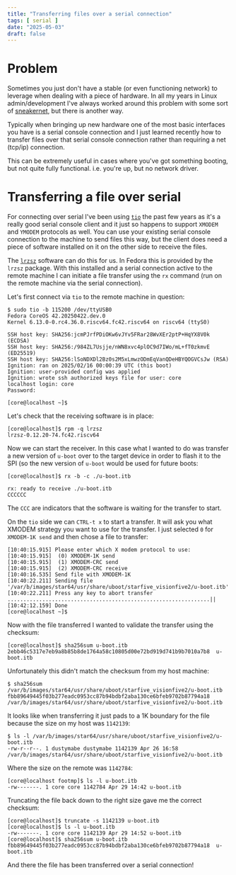 ```yaml
---
title: "Transferring files over a serial connection"
tags: [ serial ]
date: "2025-05-03"
draft: false
---
```


# Problem

Sometimes you just don't have a stable (or even functioning network) to
leverage when dealing with a piece of hardware. In all my years in
Linux admin/development I've always worked around this problem with
some sort of [sneakernet](https://en.wikipedia.org/wiki/Sneakernet),
but there is another way.

Typically when bringing up new hardware one of the most basic
interfaces you have is a serial console connection and I just learned
recently how to transfer files over that serial console connection
rather than requiring a net (tcp/ip) connection.

This can be extremely useful in cases where you've got something
booting, but not quite fully functional. i.e. you're up, but no
network driver.


# Transferring a file over serial

For connecting over serial I've been using [`tio`](https://tio.github.io/)
the past few years as it's a really good serial console client and it
just so happens to support `XMODEM` and `YMODEM` protocols as well. You
can use your existing serial console connection to the machine to send
files this way, but the client does need a piece of software installed
on it on the other side to receive the files.

The [`lrzsz`](http://www.ohse.de/uwe/software/lrzsz.html) software can do
this for us. In Fedora this is provided by the `lrzsz` package. With this
installed and a serial connection active to the remote machine I can
initiate a file transfer using the `rx` command (run on the remote
machine via the serial connection).

Let's first connect via `tio` to the remote machine in question:

```
$ sudo tio -b 115200 /dev/ttyUSB0
Fedora CoreOS 42.20250422.dev.0
Kernel 6.13.0-0.rc4.36.0.riscv64.fc42.riscv64 on riscv64 (ttyS0)

SSH host key: SHA256:jcmPJrfPDiOKw6vJYv5FRar28WvXEr2ptP+HqYX8V0k (ECDSA)
SSH host key: SHA256:/984ZL7Usjje/nWN8xvc4plOC9d7IWo/mL+fT0zkmvE (ED25519)
SSH host key: SHA256:lSoNDXDl2Bz0s2M5xLmwzODmEqVanQDeHBYQOGVCsJw (RSA)
Ignition: ran on 2025/02/16 00:00:39 UTC (this boot)
Ignition: user-provided config was applied
Ignition: wrote ssh authorized keys file for user: core
localhost login: core
Password:

[core@localhost ~]$
```


Let's check that the receiving software is in place:

```
[core@localhost]$ rpm -q lrzsz
lrzsz-0.12.20-74.fc42.riscv64
```

Now we can start the receiver. In this case what I wanted to do was
transfer a new version of `u-boot` over to the target device in order
to flash it to the SPI (so the new version of `u-boot` would be used
for future boots:

```
[core@localhost]$ rx -b -c ./u-boot.itb

rx: ready to receive ./u-boot.itb
CCCCCC
```

The `CCC` are indicators that the software is waiting for the transfer
to start.

On the `tio` side we can `CTRL-t x` to start a transfer. It will ask
you what XMODEM strategy you want to use for the transfer. I just
selected `0` for `XMODEM-1K send` and then chose a file to transfer:

```
[10:40:15.915] Please enter which X modem protocol to use:
[10:40:15.915]  (0) XMODEM-1K send
[10:40:15.915]  (1) XMODEM-CRC send
[10:40:15.915]  (2) XMODEM-CRC receive
[10:40:16.535] Send file with XMODEM-1K
[10:40:22.211] Sending file '/var/b/images/star64/usr/share/uboot/starfive_visionfive2/u-boot.itb'
[10:40:22.211] Press any key to abort transfer
................................................................||
[10:42:12.159] Done
[core@localhost ~]$
```

Now with the file transferred I wanted to validate the transfer using
the checksum:

```
[core@localhost]$ sha256sum u-boot.itb
2ebb46c5317e7eb9a8b85b8de1764a58c10805d00e72bd919d741b9b7010a7b8  u-boot.itb
```

Unfortunately this didn't match the checksum from my host machine:

```
$ sha256sum /var/b/images/star64/usr/share/uboot/starfive_visionfive2/u-boot.itb
fbb89649445f03b277eadc0953cc87b94bdbf2aba130ce6bfeb9702b87794a18  /var/b/images/star64/usr/share/uboot/starfive_visionfive2/u-boot.itb
```

It looks like when transferring it just pads to a 1K boundary for the
file because the size on my host was `1142139`:

```
$ ls -l /var/b/images/star64/usr/share/uboot/starfive_visionfive2/u-boot.itb
-rw-r--r--. 1 dustymabe dustymabe 1142139 Apr 26 16:58 /var/b/images/star64/usr/share/uboot/starfive_visionfive2/u-boot.itb
```

Where the size on the remote was `1142784`:

```
[core@localhost footmp]$ ls -l u-boot.itb
-rw-------. 1 core core 1142784 Apr 29 14:42 u-boot.itb
```

Truncating the file back down to the right size gave me the correct
checksum:

```
[core@localhost]$ truncate -s 1142139 u-boot.itb
[core@localhost]$ ls -l u-boot.itb
-rw-------. 1 core core 1142139 Apr 29 14:52 u-boot.itb
[core@localhost]$ sha256sum u-boot.itb
fbb89649445f03b277eadc0953cc87b94bdbf2aba130ce6bfeb9702b87794a18  u-boot.itb
```

And there the file has been transferred over a serial connection!
